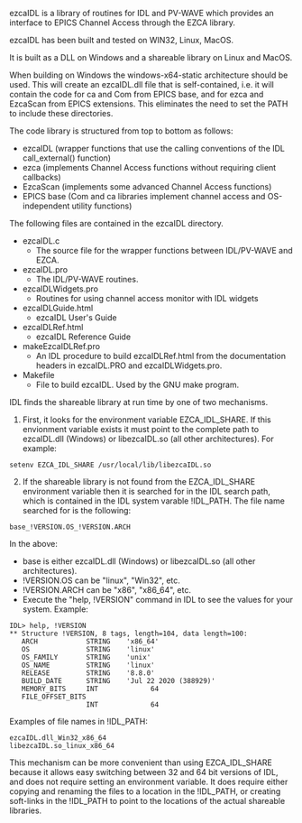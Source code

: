 ezcaIDL is a library of routines for IDL and PV-WAVE which provides an
interface to EPICS Channel Access through the EZCA library.

ezcaIDL has been built and tested on WIN32, Linux, MacOS.

It is built as a DLL on Windows and a shareable library on Linux and MacOS.

When building on Windows the windows-x64-static architecture should be used.
This will create an ezcaIDL.dll file that is self-contained, i.e. it will contain
the code for ca and Com from EPICS base, and for ezca and EzcaScan from EPICS extensions.
This eliminates the need to set the PATH to include these directories.

The code library is structured from top to bottom as follows:
- ezcaIDL  (wrapper functions that use the calling conventions of the IDL call_external() function)
- ezca (implements Channel Access functions without requiring client callbacks)
- EzcaScan (implements some advanced Channel Access functions)
- EPICS base (Com and ca libraries implement channel access and OS-independent utility functions)

The following files are contained in the ezcaIDL directory.

- ezcaIDL.c
  - The source file for the wrapper functions between IDL/PV-WAVE and EZCA.
- ezcaIDL.pro
  - The IDL/PV-WAVE routines.
- ezcaIDLWidgets.pro
  - Routines for using channel access monitor with IDL widgets
- ezcaIDLGuide.html
  - ezcaIDL User's Guide
- ezcaIDLRef.html
  - ezcaIDL Reference Guide
- makeEzcaIDLRef.pro
  - An IDL procedure to build ezcaIDLRef.html from the documentation headers in
    ezcaIDL.PRO and ezcaIDLWidgets.pro.
- Makefile
  - File to build ezcaIDL. Used by the GNU make program.

IDL finds the shareable library at run time by one of two mechanisms.

1) First, it looks for the environment variable EZCA_IDL_SHARE.  If this envionment
variable exists it must point to the complete path to ezcaIDL.dll (Windows) or
libezcaIDL.so (all other architectures).  For example:
```
setenv EZCA_IDL_SHARE /usr/local/lib/libezcaIDL.so
```
2) If the shareable library is not found from the EZCA_IDL_SHARE environment variable
then it is searched for in the IDL search path, which is contained in the IDL system varable !IDL_PATH.
The file name searched for is the following:
```
base_!VERSION.OS_!VERSION.ARCH
```
In the above:
- base is either ezcaIDL.dll (Windows) or libezcaIDL.so (all other architectures). 
- !VERSION.OS can be "linux", "Win32", etc.  
- !VERSION.ARCH can be "x86", "x86_64", etc. 
- Execute the "help, !VERSION" command in IDL to see the values for your system. Example:
```
IDL> help, !VERSION
** Structure !VERSION, 8 tags, length=104, data length=100:
   ARCH            STRING    'x86_64'
   OS              STRING    'linux'
   OS_FAMILY       STRING    'unix'
   OS_NAME         STRING    'linux'
   RELEASE         STRING    '8.8.0'
   BUILD_DATE      STRING    'Jul 22 2020 (388929)'
   MEMORY_BITS     INT             64
   FILE_OFFSET_BITS
                   INT             64
```

Examples of file names in !IDL_PATH:
```
ezcaIDL.dll_Win32_x86_64
libezcaIDL.so_linux_x86_64
```
This mechanism can be more convenient than using EZCA_IDL_SHARE because it allows
easy switching between 32 and 64 bit versions of IDL, and does not require setting an
environment variable.  It does require either copying and renaming the files to a
location in the !IDL_PATH, or creating soft-links in the !IDL_PATH to point to the
locations of the actual shareable libraries.
